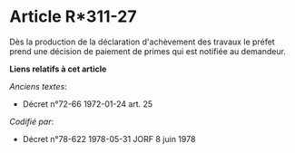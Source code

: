 # Article R*311-27

Dès la production de la déclaration d'achèvement des travaux le préfet prend une décision de paiement de primes qui est
notifiée au demandeur.

**Liens relatifs à cet article**

_Anciens textes_:

  - Décret n°72-66 1972-01-24 art. 25

_Codifié par_:

  - Décret n°78-622 1978-05-31 JORF 8 juin 1978
